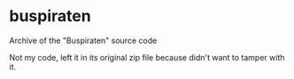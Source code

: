 # buspiraten
Archive of the "Buspiraten" source code

Not my code, left it in its original zip file because didn't want to tamper with it.
